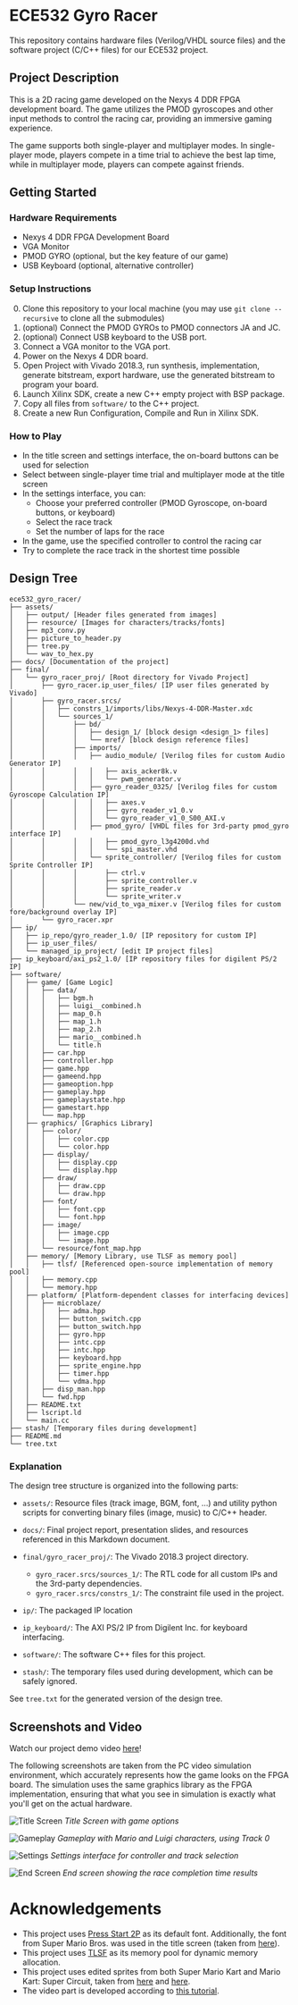 # ECE532 Gyro Racer

This repository contains hardware files (Verilog/VHDL source files) and the software project (C/C++ files) for our ECE532 project.

## Project Description
This is a 2D racing game developed on the Nexys 4 DDR FPGA development board. The game utilizes the PMOD gyroscopes and other input methods to control the racing car, providing an immersive gaming experience.

The game supports both single-player and multiplayer modes. In single-player mode, players compete in a time trial to achieve the best lap time, while in multiplayer mode, players can compete against friends.

## Getting Started
### Hardware Requirements
- Nexys 4 DDR FPGA Development Board
- VGA Monitor
- PMOD GYRO (optional, but the key feature of our game)
- USB Keyboard (optional, alternative controller)

### Setup Instructions
0. Clone this repository to your local machine (you may use `git clone --recursive` to clone all the submodules)
1. (optional) Connect the PMOD GYROs to PMOD connectors JA and JC.
2. (optional) Connect USB keyboard to the USB port.
3. Connect a VGA monitor to the VGA port.
4. Power on the Nexys 4 DDR board.
5. Open Project with Vivado 2018.3, run synthesis, implementation, generate bitstream, export hardware, use the generated bitstream to program your board.
6. Launch Xilinx SDK, create a new C++ empty project with BSP package.
7. Copy all files from `software/` to the C++ project.
8. Create a new Run Configuration, Compile and Run in Xilinx SDK.

### How to Play
- In the title screen and settings interface, the on-board buttons can be used for selection
- Select between single-player time trial and multiplayer mode at the title screen
- In the settings interface, you can:
  - Choose your preferred controller (PMOD Gyroscope, on-board buttons, or keyboard)
  - Select the race track
  - Set the number of laps for the race
- In the game, use the specified controller to control the racing car
- Try to complete the race track in the shortest time possible

## Design Tree
```
ece532_gyro_racer/
├── assets/
│   ├── output/ [Header files generated from images]
│   ├── resource/ [Images for characters/tracks/fonts]
│   ├── mp3_conv.py
│   ├── picture_to_header.py
│   ├── tree.py
│   └── wav_to_hex.py
├── docs/ [Documentation of the project]
├── final/
│   └── gyro_racer_proj/ [Root directory for Vivado Project]
│       ├── gyro_racer.ip_user_files/ [IP user files generated by Vivado]
│       ├── gyro_racer.srcs/
│       │   ├── constrs_1/imports/libs/Nexys-4-DDR-Master.xdc
│       │   └── sources_1/
│       │       ├── bd/
│       │       │   ├── design_1/ [block design <design_1> files]
│       │       │   └── mref/ [block design reference files]
│       │       ├── imports/
│       │       │   ├── audio_module/ [Verilog files for custom Audio Generator IP]
│       │       │   │   ├── axis_acker8k.v
│       │       │   │   └── pwm_generator.v
│       │       │   ├── gyro_reader_0325/ [Verilog files for custom Gyroscope Calculation IP]
│       │       │   │   ├── axes.v
│       │       │   │   ├── gyro_reader_v1_0.v
│       │       │   │   └── gyro_reader_v1_0_S00_AXI.v
│       │       │   ├── pmod_gyro/ [VHDL files for 3rd-party pmod_gyro interface IP]
│       │       │   │   ├── pmod_gyro_l3g4200d.vhd
│       │       │   │   └── spi_master.vhd
│       │       │   └── sprite_controller/ [Verilog files for custom Sprite Controller IP]
│       │       │       ├── ctrl.v
│       │       │       ├── sprite_controller.v
│       │       │       ├── sprite_reader.v
│       │       │       └── sprite_writer.v
│       │       └── new/vid_to_vga_mixer.v [Verilog files for custom fore/background overlay IP]
│       └── gyro_racer.xpr
├── ip/
│   ├── ip_repo/gyro_reader_1.0/ [IP repository for custom IP]
│   ├── ip_user_files/
│   └── managed_ip_project/ [edit IP project files]
├── ip_keyboard/axi_ps2_1.0/ [IP repository files for digilent PS/2 IP]
├── software/
│   ├── game/ [Game Logic]
│   │   ├── data/
│   │   │   ├── bgm.h
│   │   │   ├── luigi__combined.h
│   │   │   ├── map_0.h
│   │   │   ├── map_1.h
│   │   │   ├── map_2.h
│   │   │   ├── mario__combined.h
│   │   │   └── title.h
│   │   ├── car.hpp
│   │   ├── controller.hpp
│   │   ├── game.hpp
│   │   ├── gameend.hpp
│   │   ├── gameoption.hpp
│   │   ├── gameplay.hpp
│   │   ├── gameplaystate.hpp
│   │   ├── gamestart.hpp
│   │   └── map.hpp
│   ├── graphics/ [Graphics Library]
│   │   ├── color/
│   │   │   ├── color.cpp
│   │   │   └── color.hpp
│   │   ├── display/
│   │   │   ├── display.cpp
│   │   │   └── display.hpp
│   │   ├── draw/
│   │   │   ├── draw.cpp
│   │   │   └── draw.hpp
│   │   ├── font/
│   │   │   ├── font.cpp
│   │   │   └── font.hpp
│   │   ├── image/
│   │   │   ├── image.cpp
│   │   │   └── image.hpp
│   │   └── resource/font_map.hpp
│   ├── memory/ [Memory Library, use TLSF as memory pool]
│   │   ├── tlsf/ [Referenced open-source implementation of memory pool]
│   │   ├── memory.cpp
│   │   └── memory.hpp
│   ├── platform/ [Platform-dependent classes for interfacing devices]
│   │   ├── microblaze/
│   │   │   ├── adma.hpp
│   │   │   ├── button_switch.cpp
│   │   │   ├── button_switch.hpp
│   │   │   ├── gyro.hpp
│   │   │   ├── intc.cpp
│   │   │   ├── intc.hpp
│   │   │   ├── keyboard.hpp
│   │   │   ├── sprite_engine.hpp
│   │   │   ├── timer.hpp
│   │   │   └── vdma.hpp
│   │   ├── disp_man.hpp
│   │   └── fwd.hpp
│   ├── README.txt
│   ├── lscript.ld
│   └── main.cc
├── stash/ [Temporary files during development]
├── README.md
└── tree.txt
```

### Explanation
The design tree structure is organized into the following parts:

- `assets/`: Resource files (track image, BGM, font, ...) and utility python scripts for converting binary files (image, music) to C/C++ header.

- `docs/`: Final project report, presentation slides, and resources referenced in this Markdown document.

- `final/gyro_racer_proj/`: The Vivado 2018.3 project directory.
    - `gyro_racer.srcs/sources_1/`: The RTL code for all custom IPs and the 3rd-party dependencies.
    - `gyro_racer.srcs/constrs_1/`: The constraint file used in the project.

- `ip/`: The packaged IP location

- `ip_keyboard/`: The AXI PS/2 IP from Digilent Inc. for keyboard interfacing.

- `software/`: The software C++ files for this project.

- `stash/`: The temporary files used during development, which can be safely ignored.

See `tree.txt` for the generated version of the design tree.

## Screenshots and Video

Watch our project demo video [here](https://youtu.be/LTuoZn6Tse0?feature=shared)!

The following screenshots are taken from the PC video simulation environment, which accurately represents how the game looks on the FPGA board.
The simulation uses the same graphics library as the FPGA implementation, ensuring that what you see in simulation is exactly what you'll get on the actual hardware.

![Title Screen](docs/assets/title_screen.png)
*Title Screen with game options*

![Gameplay](docs/assets/track_0.png)
*Gameplay with Mario and Luigi characters, using Track 0*

![Settings](docs/assets/settings.png)
*Settings interface for controller and track selection*

![End Screen](docs/assets/end.png)
*End screen showing the race completion time results*

# Acknowledgements
- This project uses [Press Start 2P](https://fonts.google.com/specimen/Press+Start+2P) as its default font. Additionally, the font from Super Mario Bros. was used in the title screen (taken from [here](https://www.spriters-resource.com/nes/supermariobros/)).
- This project uses [TLSF](http://www.gii.upv.es/tlsf/) as its memory pool for dynamic memory allocation.
- This project uses edited sprites from both Super Mario Kart and Mario Kart: Super Circuit, taken from [here](https://www.spriters-resource.com/snes/smariokart/) and [here](https://www.spriters-resource.com/game_boy_advance/mariokartsupercircuit/).
- The video part is developed according to [this tutorial](https://numato.com/kb/simple-hdmi-vga-framebuffer-design-example-on-neso-artix-7-fpga-board/).
